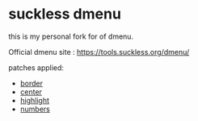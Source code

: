 # suckless dmenu

this is my personal fork for of dmenu.

Official dmenu site : <https://tools.suckless.org/dmenu/>

patches applied:
- [border](https://tools.suckless.org/dmenu/patches/border/)
- [center](https://tools.suckless.org/dmenu/patches/center/)
- [highlight](https://tools.suckless.org/dmenu/patches/highlight/)
- [numbers](https://tools.suckless.org/dmenu/patches/numbers/)
